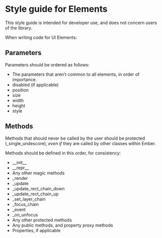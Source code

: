 # Style guide for Elements

This style guide is intended for developer use, and does not concern users of the library. 

When writing code for UI Elements:

## Parameters

Parameters should be ordered as follows:

- The parameters that aren't common to all elements, in order of importance.
- disabled (if applicable)
- position
- size
- width
- height
- style

## Methods

Methods that should never be called by the user should be protected (_single_undescore), *even if* they are called by other classes within Ember.

Methods should be defined in this order, for consistency:
  - \_\_init__
  - \_\_repr__
  - Any other magic methods
  - \_render
  - \_update
  - \_update_rect_chain_down
  - \_update_rect_chain_up
  - \_set_layer_chain 
  - \_focus_chain
  - \_event
  - \_on_unfocus
  - Any other protected methods
  - Any public methods, and property proxy methods
  - Properties, if applicable